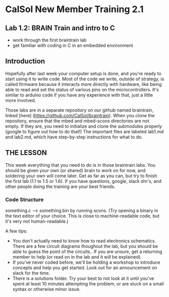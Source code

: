 # CalSol New Member Training 2.1
## Lab 1.2: BRAIN Train and intro to C
* work through the first braintrain lab
* get familiar with coding in C in an embedded environment

## Introduction
Hopefully after last week your computer setup is done, and you're ready to start using it to write code. Most of the code we write, outside of strategy, is called firmware because it interacts more directly with hardware, like being able to read and set the status of various pins on the microcontrollers. It's similar to arduino code if you have any experience with that, just a little more involved. 

Those labs are in a separate repository on our github named braintrain, linked [here] (https://github.com/CalSol/braintrain). When you clone the repository, ensure that the mbed and mbed-scons directories are not empty. If they are, you need to initialize and clone the submodules properly (google to figure out how to do that!) The important files are labeled lab1.md and lab2.md, which have step-by-step instructions for what to do.

## THE LESSON
This week everything that you need to do is in those braintrain labs. You should be given your own (or shared) brain to work on for now, and soldering your own will come later. Get as far as you can, but try to finish the first lab (1.1 to 1.5 or 1.6). If you have questions, google, slack dm's, and other people doing the training are your best friends.

### Code Structure
something.c --> something.bin by running scons. (Try opening a binary in the text editor of your choice. This is close to machine-readable code, but it's very not human-readable.) 

A few tips:
- You don't actually need to know how to read electronics schematics. There are a few circuit diagrams thoughout the lab, but you should be able to guess the point of the circuits.. If you are unsure, get a returning member to help (or read on in the lab and it will be explained). 
- If you've never coded before, we'll be holding a workshop to introduce concepts and help you get started. Look out for an announcement on slack for the time.
- There is a solutions folder. Try your best to not look at it until you've spent at least 10 minutes attempting the problem, or are stuck on a small syntax or otherwise minor issue.